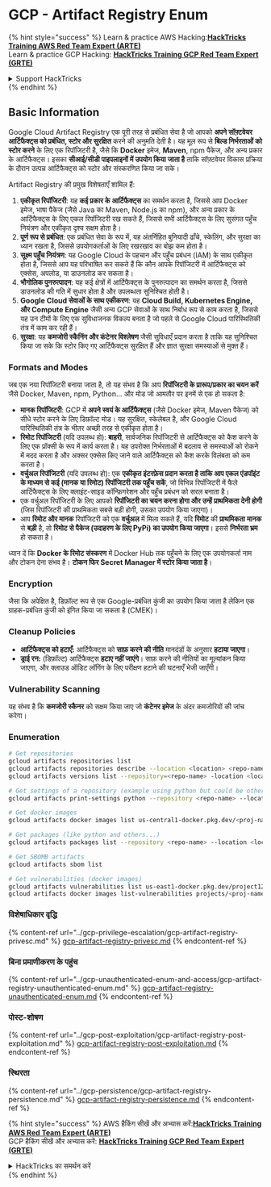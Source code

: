 # GCP - Artifact Registry Enum

{% hint style="success" %}
Learn & practice AWS Hacking:<img src="../../../.gitbook/assets/image (1).png" alt="" data-size="line">[**HackTricks Training AWS Red Team Expert (ARTE)**](https://training.hacktricks.xyz/courses/arte)<img src="../../../.gitbook/assets/image (1).png" alt="" data-size="line">\
Learn & practice GCP Hacking: <img src="../../../.gitbook/assets/image (2).png" alt="" data-size="line">[**HackTricks Training GCP Red Team Expert (GRTE)**<img src="../../../.gitbook/assets/image (2).png" alt="" data-size="line">](https://training.hacktricks.xyz/courses/grte)

<details>

<summary>Support HackTricks</summary>

* Check the [**subscription plans**](https://github.com/sponsors/carlospolop)!
* **Join the** 💬 [**Discord group**](https://discord.gg/hRep4RUj7f) or the [**telegram group**](https://t.me/peass) or **follow** us on **Twitter** 🐦 [**@hacktricks\_live**](https://twitter.com/hacktricks\_live)**.**
* **Share hacking tricks by submitting PRs to the** [**HackTricks**](https://github.com/carlospolop/hacktricks) and [**HackTricks Cloud**](https://github.com/carlospolop/hacktricks-cloud) github repos.

</details>
{% endhint %}

## Basic Information

Google Cloud Artifact Registry एक पूरी तरह से प्रबंधित सेवा है जो आपको **अपने सॉफ़्टवेयर आर्टिफैक्ट्स को प्रबंधित, स्टोर और सुरक्षित** करने की अनुमति देती है। यह मूल रूप से **बिल्ड निर्भरताओं को स्टोर करने** के लिए एक रिपॉजिटरी है, जैसे कि **Docker** इमेज, **Maven**, npm पैकेज, और अन्य प्रकार के आर्टिफैक्ट्स। इसका **सीआई/सीडी पाइपलाइनों में उपयोग किया जाता है** ताकि सॉफ़्टवेयर विकास प्रक्रिया के दौरान उत्पन्न आर्टिफैक्ट्स को स्टोर और संस्करणित किया जा सके।

Artifact Registry की प्रमुख विशेषताएँ शामिल हैं:

1. **एकीकृत रिपॉजिटरी**: यह **कई प्रकार के आर्टिफैक्ट्स** का समर्थन करता है, जिससे आप Docker इमेज, भाषा पैकेज (जैसे Java का Maven, Node.js का npm), और अन्य प्रकार के आर्टिफैक्ट्स के लिए एकल रिपॉजिटरी रख सकते हैं, जिससे सभी आर्टिफैक्ट्स के लिए सुसंगत पहुँच नियंत्रण और एकीकृत दृश्य सक्षम होता है।
2. **पूर्ण रूप से प्रबंधित**: एक प्रबंधित सेवा के रूप में, यह अंतर्निहित बुनियादी ढाँचे, स्केलिंग, और सुरक्षा का ध्यान रखता है, जिससे उपयोगकर्ताओं के लिए रखरखाव का बोझ कम होता है।
3. **सूक्ष्म पहुँच नियंत्रण**: यह Google Cloud के पहचान और पहुँच प्रबंधन (IAM) के साथ एकीकृत होता है, जिससे आप यह परिभाषित कर सकते हैं कि कौन आपके रिपॉजिटरी में आर्टिफैक्ट्स को एक्सेस, अपलोड, या डाउनलोड कर सकता है।
4. **भौगोलिक पुनरुत्पादन**: यह कई क्षेत्रों में आर्टिफैक्ट्स के पुनरुत्पादन का समर्थन करता है, जिससे डाउनलोड की गति में सुधार होता है और उपलब्धता सुनिश्चित होती है।
5. **Google Cloud सेवाओं के साथ एकीकरण**: यह **Cloud Build, Kubernetes Engine, और Compute Engine** जैसी अन्य GCP सेवाओं के साथ निर्बाध रूप से काम करता है, जिससे यह उन टीमों के लिए एक सुविधाजनक विकल्प बनता है जो पहले से Google Cloud पारिस्थितिकी तंत्र में काम कर रही हैं।
6. **सुरक्षा**: यह **कमजोरी स्कैनिंग और कंटेनर विश्लेषण** जैसी सुविधाएँ प्रदान करता है ताकि यह सुनिश्चित किया जा सके कि स्टोर किए गए आर्टिफैक्ट्स सुरक्षित हैं और ज्ञात सुरक्षा समस्याओं से मुक्त हैं।

### Formats and Modes

जब एक नया रिपॉजिटरी बनाया जाता है, तो यह संभव है कि आप **रिपॉजिटरी के प्रारूप/प्रकार का चयन करें** जैसे Docker, Maven, npm, Python... और मोड जो आमतौर पर इनमें से एक हो सकता है:

* **मानक रिपॉजिटरी**: GCP में **अपने स्वयं के आर्टिफैक्ट्स** (जैसे Docker इमेज, Maven पैकेज) को सीधे स्टोर करने के लिए डिफ़ॉल्ट मोड। यह सुरक्षित, स्केलेबल है, और Google Cloud पारिस्थितिकी तंत्र के भीतर अच्छी तरह से एकीकृत होता है।
* **रिमोट रिपॉजिटरी** (यदि उपलब्ध हो): **बाहरी**, सार्वजनिक रिपॉजिटरी से आर्टिफैक्ट्स को कैश करने के लिए एक प्रॉक्सी के रूप में कार्य करता है। यह उपरोक्त निर्भरताओं में बदलाव से समस्याओं को रोकने में मदद करता है और अक्सर एक्सेस किए जाने वाले आर्टिफैक्ट्स को कैश करके विलंबता को कम करता है।
* **वर्चुअल रिपॉजिटरी** (यदि उपलब्ध हो): एक **एकीकृत इंटरफ़ेस प्रदान करता है ताकि आप एकल एंडपॉइंट के माध्यम से कई (मानक या रिमोट) रिपॉजिटरी तक पहुँच सकें**, जो विभिन्न रिपॉजिटरी में फैले आर्टिफैक्ट्स के लिए क्लाइंट-साइड कॉन्फ़िगरेशन और पहुँच प्रबंधन को सरल बनाता है।
* एक वर्चुअल रिपॉजिटरी के लिए आपको **रिपॉजिटरी का चयन करना होगा और उन्हें प्राथमिकता देनी होगी** (जिस रिपॉजिटरी की प्राथमिकता सबसे बड़ी होगी, उसका उपयोग किया जाएगा)।
* आप **रिमोट और मानक** रिपॉजिटरी को एक **वर्चुअल** में मिला सकते हैं, यदि **रिमोट** की **प्राथमिकता** **मानक** से **बड़ी** है, तो **रिमोट से पैकेज (उदाहरण के लिए PyPi) का उपयोग किया जाएगा**। इससे **निर्भरता भ्रम** हो सकता है।

ध्यान दें कि **Docker के रिमोट संस्करण** में Docker Hub तक पहुँचने के लिए एक उपयोगकर्ता नाम और टोकन देना संभव है। **टोकन फिर Secret Manager में स्टोर किया जाता है**।

### Encryption

जैसा कि अपेक्षित है, डिफ़ॉल्ट रूप से एक Google-प्रबंधित कुंजी का उपयोग किया जाता है लेकिन एक ग्राहक-प्रबंधित कुंजी को इंगित किया जा सकता है (CMEK)।

### Cleanup Policies

* **आर्टिफैक्ट्स को हटाएँ:** आर्टिफैक्ट्स को **साफ़ करने की नीति** मानदंडों के अनुसार **हटाया जाएगा**।
* **ड्राई रन:** (डिफ़ॉल्ट) आर्टिफैक्ट्स **हटाए नहीं जाएंगे**। साफ़ करने की नीतियों का मूल्यांकन किया जाएगा, और क्लाउड ऑडिट लॉगिंग के लिए परीक्षण हटाने की घटनाएँ भेजी जाएँगी।

### Vulnerability Scanning

यह संभव है कि **कमजोरी स्कैनर** को सक्षम किया जाए जो **कंटेनर इमेज** के अंदर कमजोरियों की जांच करेगा।

### Enumeration
```bash
# Get repositories
gcloud artifacts repositories list
gcloud artifacts repositories describe --location <location> <repo-name>
gcloud artifacts versions list --repository=<repo-name> -location <location> --package <package-name>

# Get settings of a repository (example using python but could be other)
gcloud artifacts print-settings python --repository <repo-name> --location <location>

# Get docker images
gcloud artifacts docker images list us-central1-docker.pkg.dev/<proj-name>/<repo-name>

# Get packages (like python and others...)
gcloud artifacts packages list --repository <repo-name> --location <location>

# Get SBOMB artifacts
gcloud artifacts sbom list

# Get vulnerabilities (docker images)
gcloud artifacts vulnerabilities list us-east1-docker.pkg.dev/project123/repository123/someimage@sha256:49765698074d6d7baa82f
gcloud artifacts docker images list-vulnerabilities projects/<proj-name>/locations/<location>/scans/<scan-uuid>
```
### विशेषाधिकार वृद्धि

{% content-ref url="../gcp-privilege-escalation/gcp-artifact-registry-privesc.md" %}
[gcp-artifact-registry-privesc.md](../gcp-privilege-escalation/gcp-artifact-registry-privesc.md)
{% endcontent-ref %}

### बिना प्रमाणीकरण के पहुंच

{% content-ref url="../gcp-unauthenticated-enum-and-access/gcp-artifact-registry-unauthenticated-enum.md" %}
[gcp-artifact-registry-unauthenticated-enum.md](../gcp-unauthenticated-enum-and-access/gcp-artifact-registry-unauthenticated-enum.md)
{% endcontent-ref %}

### पोस्ट-शोषण

{% content-ref url="../gcp-post-exploitation/gcp-artifact-registry-post-exploitation.md" %}
[gcp-artifact-registry-post-exploitation.md](../gcp-post-exploitation/gcp-artifact-registry-post-exploitation.md)
{% endcontent-ref %}

### स्थिरता

{% content-ref url="../gcp-persistence/gcp-artifact-registry-persistence.md" %}
[gcp-artifact-registry-persistence.md](../gcp-persistence/gcp-artifact-registry-persistence.md)
{% endcontent-ref %}

{% hint style="success" %}
AWS हैकिंग सीखें और अभ्यास करें:<img src="../../../.gitbook/assets/image (1).png" alt="" data-size="line">[**HackTricks Training AWS Red Team Expert (ARTE)**](https://training.hacktricks.xyz/courses/arte)<img src="../../../.gitbook/assets/image (1).png" alt="" data-size="line">\
GCP हैकिंग सीखें और अभ्यास करें: <img src="../../../.gitbook/assets/image (2).png" alt="" data-size="line">[**HackTricks Training GCP Red Team Expert (GRTE)**<img src="../../../.gitbook/assets/image (2).png" alt="" data-size="line">](https://training.hacktricks.xyz/courses/grte)

<details>

<summary>HackTricks का समर्थन करें</summary>

* [**सदस्यता योजनाओं**](https://github.com/sponsors/carlospolop) की जांच करें!
* **💬 [**Discord समूह**](https://discord.gg/hRep4RUj7f) या [**टेलीग्राम समूह**](https://t.me/peass) में शामिल हों या **Twitter** 🐦 पर हमें **फॉलो** करें [**@hacktricks\_live**](https://twitter.com/hacktricks\_live)**.**
* **हैकिंग ट्रिक्स साझा करें और [**HackTricks**](https://github.com/carlospolop/hacktricks) और [**HackTricks Cloud**](https://github.com/carlospolop/hacktricks-cloud) गिटहब रिपोजिटरी में PR सबमिट करें।**

</details>
{% endhint %}
